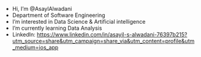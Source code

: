- Hi, I’m @AsaylAlwadani
- Department of Software Engineering
- I’m interested in Data Science & Artificial intelligence
- I’m currently learning Data Analysis
- LinkedIn:
 https://www.linkedin.com/in/asayil-s-alwadani-76397b215?utm_source=share&utm_campaign=share_via&utm_content=profile&utm_medium=ios_app

<!---
AsaylAlwadani/AsaylAlwadani is a ✨ special ✨ repository because its `README.md` (this file) appears on your GitHub profile.
You can click the Preview link to take a look at your changes.
--->
